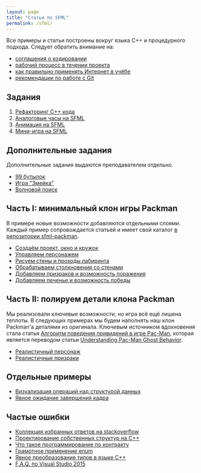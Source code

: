 ```yaml
---
layout: page
title: "Статьи по SFML"
permalink: /sfml/
---
```


Все примеры и статьи построены вокруг языка C++ и процедурного подхода. Следует обратить внимание на:

- [соглашения о кодировании](/sfml/coding_conventions.html)
- [рабочий процесс в течении проекта](/sfml/workflow-knowledge.html)
- [как правильно применять Интернет в учёбе](/sfml/how-to-use-web.html)
- [рекомендации по работе с Git](/sfml/git-workflow.html)

## Задания

 1. [Рефакторинг C++ кода](/sfml/1.1-refactor.html)
 2. [Аналоговые часы на SFML](/sfml/1.2-clocks.html)
 3. [Анимация на SFML](/sfml/1.3-animation.html)
 4. [Мини-игра на SFML](/sfml/1.4-minigames.html)

## Дополнительные задания

Дополнительные задания выдаются преподавателем отдельно.

- [99 бутылок](/sfml/cpp_99bottles.html)
- [Игра "Змейка"](/sfml/cpp_snake.html)
- [Волновой поиск](/sfml/cpp-wave-search.html)

## Часть I: минимальный клон игры Packman

В примере новые возможности добавляются отдельными слоями. Каждый пример сопровождается статьей и имеет свой каталог [в репозитории sfml-packman](https://github.com/ps-group/sfml-packman).

- [Создаём проект, окно и кружок](/packman/1.html)
- [Управляем персонажем](/packman/2.html)
- [Рисуем стены и проходы лабиринта](/packman/3.html)
- [Обрабатываем столкновения со стенами](/packman/4.html)
- [Добавляем призраков и возможность поражения](/packman/5.html)
- [Добавляем печенье и возможность победы](/packman/6.html)

## Часть II: полируем детали клона Packman

Мы реализовали ключевые возможности, но игра всё ещё лишена теплоты. В следующих примерах мы будем наполнять наш клон Packman'а деталями из оригинала. Ключевым источником вдохновения стала статья [Алгоритм поведения привидений в игре Pac-Man](https://habrahabr.ru/post/109406/), которая является переводом статьи [Understanding Pac-Man Ghost Behavior](http://gameinternals.com/post/2072558330/understanding-pac-man-ghost-behavior).

- [Реалистичный персонаж](/packman/7.html)
- [Реалистичные призраки](/packman/8.html)

## Отдельные примеры

- [Визуализация операций над структурой данных](/sfml/array-visualization.html)
- [Явное ожидание завершения кадра](/sfml/chronometer.html)

## Частые ошибки

- [Коллекция избранных ответов на stackoverflow](/sfml/stackoverflow-answers.html)
- [Проектирование собственных структур на C++](/sfml/structs-design.html)
- [Что такое программирование по контракту](/sfml/design-by-contract.html)
- [Грамотное применение enum](/sfml/mastering-enums.html)
- [Явное преобразование типов в языке C++](/sfml/explicit-cast.html)
- [F.A.Q. по Visual Studio 2015](/sfml/vs2015-faq.html)
